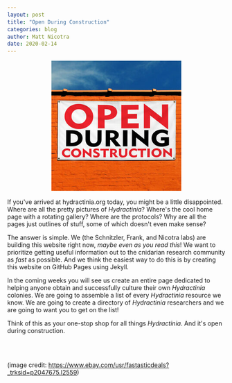 ```yaml
---
layout: post
title: "Open During Construction"
categories: blog
author: Matt Nicotra
date: 2020-02-14
---
```


<p align="center">
  <img src="/assets/img/openduringconstruction.jpg">
</p>

If you've arrived at hydractinia.org today, you might be a little disappointed. Where are all the pretty pictures of *Hydractinia*? Where's the cool home page with a rotating gallery? Where are the protocols? Why are all the pages just outlines of stuff, some of which doesn't even make sense?

The answer is simple. We (the Schnitzler, Frank, and Nicotra labs) are building this website right now, *maybe even as you read this*! We want to prioritize getting useful information out to the cnidarian research community as *fast* as possible. And we think the easiest way to do this is by creating this website on GitHub Pages using Jekyll.

In the coming weeks you will see us create an entire page dedicated to helping anyone obtain and successfully culture their own *Hydractinia* colonies. We are going to assemble a list of every *Hydractinia* resource we know. We are going to create a directory of *Hydractinia* researchers and we are going to want you to get on the list!

Think of this as your one-stop shop for all things *Hydractinia*. And it's open during construction.

&nbsp;  
&nbsp;  

(image credit: https://www.ebay.com/usr/fastasticdeals?_trksid=p2047675.l2559)
